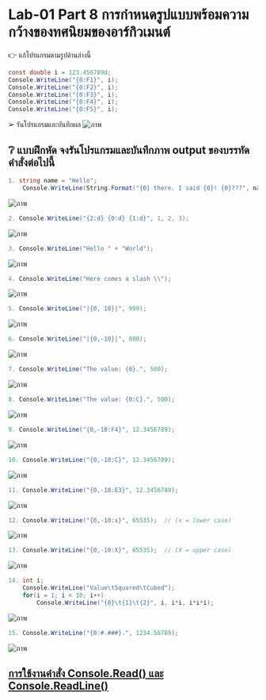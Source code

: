 # Lab-01  Part 8  การกำหนดรูปแบบพร้อมความกว้างของทศนิยมของอาร์กิวเมนต์

👉 แก้โปรแกรมตามรูปด้านล่างนี้
```csharp
const double i = 123.456789d;
Console.WriteLine("{0:F1}", i);
Console.WriteLine("{0:F2}", i);
Console.WriteLine("{0:F3}", i);
Console.WriteLine("{0:F4}", i);
Console.WriteLine("{0:F5}", i);
```
➢ รันโปรแกรมและบันทึกผล
![ภาพ](https://github.com/AnchisaPhetnoi/03376836-OOP-2566-Lab-01/assets/144197034/b8bd3a1f-e940-4966-a6f5-265499eb291c)


## ❔ แบบฝึกหัด จงรันโปรแกรมและบันทึกภาพ output ของบรรทัดคำสั่งต่อไปนี้

``` csharp
1. string name = "Hello";
    Console.WriteLine(String.Format("{0} there. I said {0}! {0}???", name));
```
![ภาพ](https://github.com/AnchisaPhetnoi/03376836-OOP-2566-Lab-01/assets/144197034/dac50e3c-61db-4da8-aa99-da91991cb6a9)

``` csharp
2. Console.WriteLine("{2:d} {0:d} {1:d}", 1, 2, 3);
```
![ภาพ](https://github.com/AnchisaPhetnoi/03376836-OOP-2566-Lab-01/assets/144197034/12f6abbb-4910-40d8-ac93-ccdcdcd8a169)

``` csharp
3. Console.WriteLine("Hello " + "World");
```
![ภาพ](https://github.com/AnchisaPhetnoi/03376836-OOP-2566-Lab-01/assets/144197034/f4430dee-8e9c-417f-9b3b-671b8b149a85)

``` csharp
4. Console.WriteLine("Here comes a slash \\");
```
![ภาพ](https://github.com/AnchisaPhetnoi/03376836-OOP-2566-Lab-01/assets/144197034/7068d46d-4245-46c4-a262-199afd609d6b)

``` csharp
5. Console.WriteLine("|{0, 10}|", 999);
```
![ภาพ](https://github.com/AnchisaPhetnoi/03376836-OOP-2566-Lab-01/assets/144197034/345cf414-5cec-49eb-b1a1-868f4f1ad1fb)

``` csharp
6. Console.WriteLine("|{0,-10}|", 000);
```
![ภาพ](https://github.com/AnchisaPhetnoi/03376836-OOP-2566-Lab-01/assets/144197034/2f4d9625-17eb-4672-9f17-0fffa4582e9d)

``` csharp
7. Console.WriteLine("The value: {0}.", 500);
```
![ภาพ](https://github.com/AnchisaPhetnoi/03376836-OOP-2566-Lab-01/assets/144197034/a3380627-ed64-4376-a496-ddc140deb6cf)

``` csharp
8. Console.WriteLine("The value: {0:C}.", 500);
```
![ภาพ](https://github.com/AnchisaPhetnoi/03376836-OOP-2566-Lab-01/assets/144197034/35affc80-5f59-4628-9694-3b62eab69442)

``` csharp
9. Console.WriteLine("{0,-10:F4}", 12.3456789);
```
![ภาพ](https://github.com/AnchisaPhetnoi/03376836-OOP-2566-Lab-01/assets/144197034/2e457615-f26a-4f4e-a933-2a3f0da77a8d)

``` csharp
10. Console.WriteLine("{0,-10:C}", 12.3456789);
```
![ภาพ](https://github.com/AnchisaPhetnoi/03376836-OOP-2566-Lab-01/assets/144197034/b086b6c6-93b0-41e6-af99-735a085c2c0a)

``` csharp
11. Console.WriteLine("{0,-10:E3}", 12.3456789);
```
![ภาพ](https://github.com/AnchisaPhetnoi/03376836-OOP-2566-Lab-01/assets/144197034/82c62009-92da-46d6-b091-166e7b4017e9)

``` csharp
12. Console.WriteLine("{0,-10:x}", 65535);  // (x = lower case)
```
![ภาพ](https://github.com/AnchisaPhetnoi/03376836-OOP-2566-Lab-01/assets/144197034/2910b406-4c00-4a79-a48f-9b481cf48d0c)

``` csharp
13. Console.WriteLine("{0,-10:X}", 65535);  // (X = upper case)
```
![ภาพ](https://github.com/AnchisaPhetnoi/03376836-OOP-2566-Lab-01/assets/144197034/212aea4f-34a9-47ad-bd7d-4c3beed568b7)

``` csharp
14. int i;
    Console.WriteLine("Value\tSquared\tCubed");
    for(i = 1; i < 10; i++)
        Console.WriteLine("{0}\t{1}\t{2}", i, i*i, i*i*i);
```
![ภาพ](https://github.com/AnchisaPhetnoi/03376836-OOP-2566-Lab-01/assets/144197034/7758bfc4-c58d-412f-8c03-0cd4b5c56ee9)

``` csharp
15. Console.WriteLine("{0:#.###}.", 1234.56789);
```
![ภาพ](https://github.com/AnchisaPhetnoi/03376836-OOP-2566-Lab-01/assets/144197034/704de05d-ed50-43d2-9274-7b14ed64071f)


## [การใช้งานคำสั่ง Console.Read() และ Console.ReadLine()](./Lab-01-part-9-12.md)
